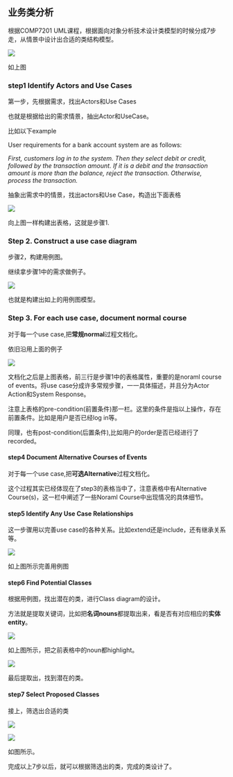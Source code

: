 ## 业务类分析

根据COMP7201 UML课程，根据面向对象分析技术设计类模型的时候分成7步走，从情景中设计出合适的类结构模型。

![](image/uml12.jpg)

如上图

### step1 Identify Actors and Use Cases

第一步，先根据需求，找出Actors和Use Cases

也就是根据给出的需求情景，抽出Actor和UseCase。

比如以下example


User requirements for a bank account system are as follows:


*First, customers log in to the system.  Then they select debit or credit, followed by the transaction amount.  If it is a debit and the transaction amount is more than the balance, reject the transaction.  Otherwise, process the transaction.*

抽象出需求中的情景，找出actors和Use Case，构造出下面表格

![](image/uml13.jpg)

向上图一样构建出表格，这就是步骤1.

### Step 2. Construct a use case diagram

步骤2，构建用例图。

继续拿步骤1中的需求做例子。

![](image/uml14.jpg)

也就是构建出如上的用例图模型。

### Step 3. For each use case, document normal course

对于每一个use case,把**常规normal**过程文档化。

依旧沿用上面的例子

![](image/uml15.jpg)

文档化之后是上图表格，前三行是步骤1中的表格属性，重要的是noraml course of events。将use case分成许多常规步骤，一一具体描述，并且分为Actor Action和System Response。

注意上表格的pre-condition(前置条件)那一栏。这里的条件是指以上操作，存在前置条件。比如是用户是否已经log in等。

同理，也有post-condition(后置条件),比如用户的order是否已经进行了recorded。

#### step4 Document Alternative Courses of Events

对于每一个use case,把**可选Alternative**过程文档化。

这个过程其实已经体现在了step3的表格当中了，注意表格中有Alternative Course(s)，这一栏中阐述了一些Noraml Course中出现情况的具体细节。

#### step5 Identify Any Use Case Relationships

这一步骤用以完善use case的各种关系。比如extend还是include，还有继承关系等。

![](image/uml27.jpg)

如上图所示完善用例图

#### step6 Find Potential Classes
根据用例图，找出潜在的类，进行Class diagram的设计。

方法就是提取关键词，比如把**名词nouns**都提取出来，看是否有对应相应的**实体entity**。

![](image/uml28.jpg)

如上图所示，把之前表格中的noun都highlight。

![](image/uml29.jpg)

最后提取出，找到潜在的类。

#### step7 Select Proposed Classes

接上，筛选出合适的类

![](image/uml30.jpg)

![](image/uml31.jpg)

如图所示。

完成以上7步以后，就可以根据筛选出的类，完成的类设计了。
